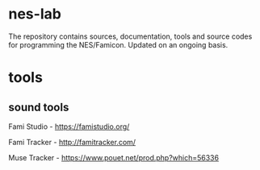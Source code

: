 # nes-lab

The repository contains sources, documentation, tools and source codes for programming the NES/Famicon. Updated on an ongoing basis.

# tools

## sound tools

Fami Studio - https://famistudio.org/

Fami Tracker - http://famitracker.com/

Muse Tracker - https://www.pouet.net/prod.php?which=56336

